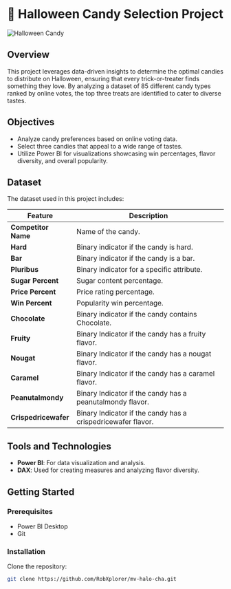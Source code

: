 # 🎃 Halloween Candy Selection Project

![Halloween Candy](https://images.unsplash.com/photo-1604901857784-0a5c9478d50b) 

## Overview
This project leverages data-driven insights to determine the optimal candies to distribute on Halloween, ensuring that every trick-or-treater finds something they love. By analyzing a dataset of 85 different candy types ranked by online votes, the top three treats are identified to cater to diverse tastes.

## Objectives
- Analyze candy preferences based on online voting data.
- Select three candies that appeal to a wide range of tastes.
- Utilize Power BI for visualizations showcasing win percentages, flavor diversity, and overall popularity.

## Dataset
The dataset used in this project includes:

| Feature          | Description                                               |
|-------------------|-----------------------------------------------------------|
| **Competitor Name** | Name of the candy.                                      |
| **Hard**          | Binary indicator if the candy is hard.                    |
| **Bar**           | Binary indicator if the candy is a bar.                   |
| **Pluribus**      | Binary indicator for a specific attribute.                 |
| **Sugar Percent** | Sugar content percentage.                                  |
| **Price Percent** | Price rating percentage.                                   |
| **Win Percent**   | Popularity win percentage.                                 |
| **Chocolate**     | Binary indicator if the candy contains Chocolate.          |
| **Fruity**    | Binary Indicator if the candy has a fruity flavor.              |
| **Nougat**    | Binary Indicator if the candy has a nougat flavor.              |
| **Caramel**    | Binary Indicator if the candy has a caramel flavor.              |
| **Peanutalmondy**  | Binary Indicator if the candy has a peanutalmondy flavor.          |
| **Crispedricewafer**  | Binary Indicator if the candy has a crispedricewafer flavor.             |

## Tools and Technologies
- **Power BI**: For data visualization and analysis.
- **DAX**: Used for creating measures and analyzing flavor diversity.

## Getting Started

### Prerequisites
- Power BI Desktop
- Git

### Installation
Clone the repository:

```bash
git clone https://github.com/RobXplorer/mv-halo-cha.git

